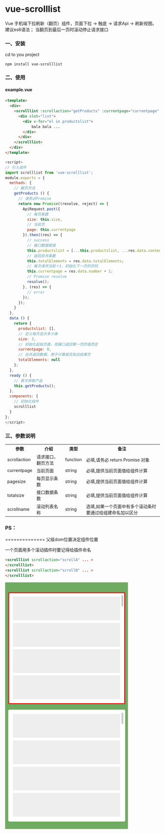 vue-scrolllist
==============

Vue 手机端下拉刷新（翻页）组件，页面下拉 -> 触底 -> 请求Api -> 刷新视图。建议es6语法；
当翻页到最后一页时滚动停止请求接口

### 一、安装
cd to you project
```ssh
npm install vue-scrolllist
```
### 二、使用

#### example.vue ####
```html
<template>
  <div>
    <scrolllist :scrollaction="getProducts" :currentpage="currentpage" :pagesize="size" :totalsize="totalElements">
      <div slot="list">
        <div v-for="el in productslist">
            bala bala ...
        </div>
      </div>
    </scrolllist>
  </div>
</template>
```
```js
<script>
// 引入组件
import scrolllist from 'vue-scrolllist';
module.exports = {
  methods: {
    // 翻页方法
    getProducts () {
      // 请务必Promise
      return new Promise((resolve, reject) => {
        ApiRequest.post({
          // 每页条数
          size: this.size, 
          // 当前页
          page: this.currentpage 
        }).then((res) => {
          // success 
          // 接口数据赋值
          this.productslist = [...this.productslist, ...res.data.content];
          // 返回总共条数
          this.totalElements = res.data.totalElements;
          // 每次请求当前＋1，初始化下一页的页码
          this.currentpage = res.data.number + 1;
          // Promise resolve
          resolve();
        }, (res) => {
          // error 
        });
      });
    }
  },
  data () {
    return {
      productslist: [],
      // 定义每页显示多少条
      size: 3,
      // 初始化起始页面，视接口返回第一页的值而定
      currentpage: 0,
      // 总共返回数据，用于计算是否到达结果页
      totalElements: null
    };
  },
  ready () {
    // 首次获取产品
    this.getProducts();
  },
  components: {
    // 初始化组件
    scrolllist
  }
};
</script>
```

### 三、参数说明
<table>
	<tr>
		<th>参数</th>
		<th>介绍</th>
		<th>类型</th>
		<th>备注</th>
	</tr>
	<tr>
    		<td>scrollaction</td>
		<td>请求接口，翻页方法</td>
		<td>function</td>
		<td>必填,请务必 return Promise 对象</td>
  	</tr>
  	<tr>
    		<td>currentpage</td>
		<td>当前页面</td>
		<td>string</td>
		<td>必填,提供当前页面值给组件计算</td>
  	</tr>
  	<tr>
    		<td>pagesize</td>
		<td>每页显示条数</td>
		<td>string</td>
		<td>必填,提供当前页面值给组件计算</td>
  	</tr>
	<tr>
    		<td>totalsize</td>
		<td>接口数据条数</td>
		<td>string</td>
		<td>必填,提供当前页面值给组件计算</td>
  	</tr>
  	<tr>
    		<td>scrollname</td>
		<td>滚动列表名称</td>
		<td>string</td>
		<td>选填,如果一个页面中有多个滚动条时要通过给组建命名加以区分</td>
  	</tr>
</table>

### PS：
==============
父级dom位置决定组件位置

一个页面用多个滚动插件时要记得给插件命名
```html
<scrolllist scrollaction="scrollA" ... >
</scrolllist>
<scrolllist scrollaction="scrollB" ... >
</scrolllist>
```

![](./ex.png)
